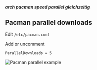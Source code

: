 ##### arch pacman speed parallel gleichzeitig

## Pacman parallel downloads

Edit `/etc/pacman.conf`

Add or uncomment

`ParallelDownloads = 5`

![Pacman parallel example](https://www.dropbox.com/s/fr9cdqhe7u5jzo2/2021-07-pacman_parallel_downloads.png?raw=1)